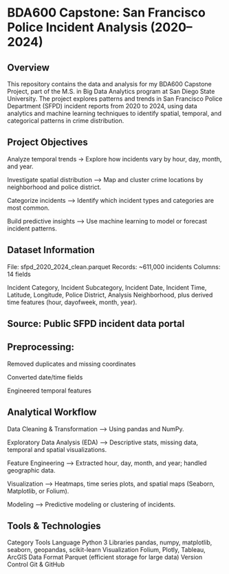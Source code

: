 # BDA600 Capstone: San Francisco Police Incident Analysis (2020–2024)

## Overview

This repository contains the data and analysis for my BDA600 Capstone Project, part of the M.S. in Big Data Analytics program at San Diego State University.
The project explores patterns and trends in San Francisco Police Department (SFPD) incident reports from 2020 to 2024, using data analytics and machine learning techniques to identify spatial, temporal, and categorical patterns in crime distribution.

## Project Objectives

Analyze temporal trends -> Explore how incidents vary by hour, day, month, and year.

Investigate spatial distribution —> Map and cluster crime locations by neighborhood and police district.

Categorize incidents —> Identify which incident types and categories are most common.

Build predictive insights —> Use machine learning to model or forecast incident patterns.



## Dataset Information

File: sfpd_2020_2024_clean.parquet
Records: ~611,000 incidents
Columns: 14 fields

Incident Category, Incident Subcategory, Incident Date, Incident Time,
Latitude, Longitude, Police District, Analysis Neighborhood,
plus derived time features (hour, dayofweek, month, year).

## Source: Public SFPD incident data portal

## Preprocessing:

Removed duplicates and missing coordinates

Converted date/time fields

Engineered temporal features



## Analytical Workflow

Data Cleaning & Transformation —> Using pandas and NumPy.

Exploratory Data Analysis (EDA) —> Descriptive stats, missing data, temporal and spatial visualizations.

Feature Engineering —> Extracted hour, day, month, and year; handled geographic data.

Visualization —> Heatmaps, time series plots, and spatial maps (Seaborn, Matplotlib, or Folium).

Modeling  —> Predictive modeling or clustering of incidents.





## Tools & Technologies
Category	Tools
Language	Python 3
Libraries	pandas, numpy, matplotlib, seaborn, geopandas, scikit-learn
Visualization	Folium, Plotly, Tableau, ArcGIS
Data Format	Parquet (efficient storage for large data)
Version Control	Git & GitHub
